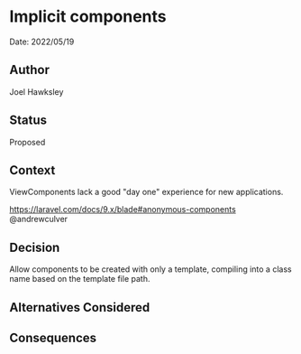 # Implicit components

Date: 2022/05/19

## Author

Joel Hawksley

## Status

Proposed

## Context

ViewComponents lack a good "day one" experience for new applications.

https://laravel.com/docs/9.x/blade#anonymous-components @andrewculver

## Decision

Allow components to be created with only a template, compiling into a class name based on the template file path.

## Alternatives Considered


## Consequences

